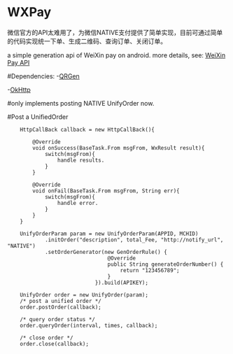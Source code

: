 # WXPay
微信官方的API太难用了，为微信NATIVE支付提供了简单实现，目前可通过简单的代码实现统一下单、生成二维码、查询订单、关闭订单。

a simple generation api of WeiXin pay on android.
more details, see: [WeiXin Pay API](https://pay.weixin.qq.com/wiki/doc/api/index.html)

#Dependencies:
-[QRGen](https://github.com/kenglxn/QRGen)

-[OkHttp](https://github.com/square/okhttp)



#only implements posting NATIVE UnifyOrder now.

#Post a UnifiedOrder

        HttpCallBack callback = new HttpCallBack(){

            @Override
            void onSuccess(BaseTask.From msgFrom, WxResult result){
                switch(msgFrom){
                    handle results.
                }
            }

            @Override
            void onFail(BaseTask.From msgFrom, String err){
                switch(msgFrom){
                    handle error.
                }
            }
        }

        UnifyOrderParam param = new UnifyOrderParam(APPID, MCHID)
                .initOrder("description", total_Fee, "http://notify_url", "NATIVE")
                .setOrderGenerator(new GenOrderRule() {
                                    @Override
                                    public String generateOrderNumber() {
                                        return "123456789";
                                    }
                                }).build(APIKEY);

        UnifyOrder order = new UnifyOrder(param);
        /* post a unified order */
        order.postOrder(callback);

        /* query order status */
        order.queryOrder(interval, times, callback);

        /* close order */
        order.close(callback);



